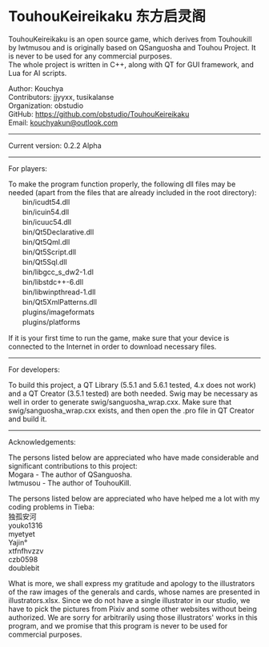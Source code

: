 TouhouKeireikaku 东方启灵阁
=====================================

TouhouKeireikaku is an open source game, which derives from Touhoukill by lwtmusou and is originally
based on QSanguosha and Touhou Project. It is never to be used for any commercial purposes.<br>
The whole project is written in C++, along with QT for GUI framework, and Lua for AI scripts.<br>

Author: Kouchya<br>
Contributors: jjyyxx, tusikalanse<br>
Organization: obstudio<br>
GitHub: https://github.com/obstudio/TouhouKeireikaku<br>
Email: kouchyakun@outlook.com<br>

*************************************

Current version: 0.2.2 Alpha

*************************************

For players:

To make the program function properly, the following dll files may be needed (apart from the files
that are already included in the root directory):<br>
　　bin/icudt54.dll<br>
　　bin/icuin54.dll<br>
　　bin/icuuc54.dll<br>
　　bin/Qt5Declarative.dll<br>
　　bin/Qt5Qml.dll<br>
　　bin/Qt5Script.dll<br>
　　bin/Qt5Sql.dll<br>
　　bin/libgcc_s_dw2-1.dl<br>
　　bin/libstdc++-6.dll<br>
　　bin/libwinpthread-1.dll<br>
　　bin/Qt5XmlPatterns.dll<br>
　　plugins/imageformats<br>
　　plugins/platforms<br>

If it is your first time to run the game, make sure that your device is connected to the Internet in order to download necessary files.

*************************************

For developers:

To build this project, a QT Library (5.5.1 and 5.6.1 tested, 4.x does not work) and a QT Creator (3.5.1 tested) are both needed.
Swig may be necessary as well in order to generate swig/sanguosha_wrap.cxx.
Make sure that swig/sanguosha_wrap.cxx exists, and then open the .pro file in QT Creator and build it.

*************************************

Acknowledgements:

The persons listed below are appreciated who have made considerable and significant contributions to this project:<br>
	Mogara - The author of QSanguosha.<br>
	lwtmusou - The author of TouhouKill.<br>

The persons listed below are appreciated who have helped me a lot with my coding problems in Tieba:<br>
	独孤安河<br>
	youko1316<br>
	myetyet<br>
	Yajin°<br>
	xtfnfhvzzv<br>
	czb0598<br>
	doublebit<br>

What is more, we shall express my gratitude and apology to the illustrators of the raw images of the generals and cards, whose names are
presented in illustrators.xlsx. Since we do not have a single illustrator in our studio, we have to pick the pictures from Pixiv and some
other websites without being authorized. We are sorry for arbitrarily using those illustrators' works in this program, and we promise that
this program is never to be used for commercial purposes.



	